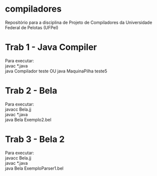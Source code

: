 # compiladores
Repositório para a disciplina de Projeto de Compiladores da Universidade Federal de Pelotas (UFPel)
# Trab 1 - Java Compiler
Para executar: \
javac *.java \
java Compilador teste OU java MaquinaPilha teste5 
# Trab 2 - Bela
Para executar: \
javacc Bela.jj \
javac *.java \
java Bela Exemplo2.bel 
# Trab 3 - Bela 2
Para executar: \
javacc Bela.jj \
javac *.java \
java Bela ExemploParser1.bel 
